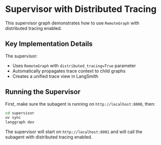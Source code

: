# Supervisor with Distributed Tracing

This supervisor graph demonstrates how to use `RemoteGraph` with distributed tracing enabled.

## Key Implementation Details

The supervisor:
- Uses `RemoteGraph` with `distributed_tracing=True` parameter
- Automatically propagates trace context to child graphs
- Creates a unified trace view in LangSmith

## Running the Supervisor

First, make sure the subagent is running on `http://localhost:8000`, then:

```bash
cd supervisor
uv sync
langgraph dev 
```

The supervisor will start on `http://localhost:8001` and will call the subagent with distributed tracing enabled.

